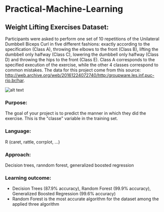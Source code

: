 # Practical-Machine-Learning
## Weight Lifting Exercises Dataset:
Participants were asked to perform one set of 10 repetitions of the Unilateral Dumbbell Biceps Curl in five different fashions: exactly according to the specification (Class A), throwing the elbows to the front (Class B), lifting the dumbbell only halfway (Class C), lowering the dumbbell only halfway (Class D) and throwing the hips to the front (Class E). Class A corresponds to the specified execution of the exercise, while the other 4 classes correspond to common mistakes. 
The data for this project come from this source: http://web.archive.org/web/20161224072740/http:/groupware.les.inf.puc-rio.br/har. 

![alt text](http://web.archive.org/web/20161025043219im_/http://groupware.les.inf.puc-rio.br/static/WLE/on-body-sensing-schema.png)


### Purpose: 
The goal of your project is to predict the manner in which they did the exercise. This is the "classe" variable in the training set.
### Language: 
R (caret, rattle, corrplot, ...)
### Approach:
Decision trees, ranndom forest, generalized boosted regression
### Learning outcome:
- Decision Trees (87.9% accuracy), Random Forest (99.9% accuracy), Generalized Boosted Regression (99.6% accuracy)
- Random Forest is the most accurate algorithm for the dataset among the applied three algorithm
